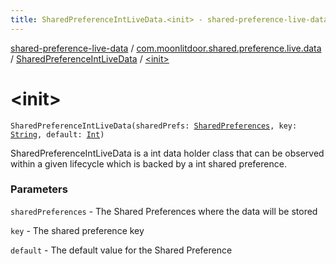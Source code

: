 ```yaml
---
title: SharedPreferenceIntLiveData.<init> - shared-preference-live-data
---
```


[shared-preference-live-data](../../index.html) / [com.moonlitdoor.shared.preference.live.data](../index.html) / [SharedPreferenceIntLiveData](index.html) / [&lt;init&gt;](./-init-.html)

# &lt;init&gt;

`SharedPreferenceIntLiveData(sharedPrefs: `[`SharedPreferences`](https://developer.android.com/reference/android/content/SharedPreferences.html)`, key: `[`String`](https://kotlinlang.org/api/latest/jvm/stdlib/kotlin/-string/index.html)`, default: `[`Int`](https://kotlinlang.org/api/latest/jvm/stdlib/kotlin/-int/index.html)`)`

SharedPreferenceIntLiveData is a int data holder class that can be observed within a given lifecycle which
is backed by a int shared preference.

### Parameters

`sharedPreferences` - The Shared Preferences where the data will be stored

`key` - The shared preference key

`default` - The default value for the Shared Preference